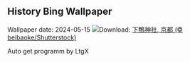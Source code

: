 ## History Bing Wallpaper
Wallpaper date: 2024-05-15
![](https://www.bing.com/th?id=OHR.AoiMatsuri2024_JA-JP1018506374_UHD.jpg&w=1000)Download: [下鴨神社, 京都 (© beibaoke/Shutterstock)](https://www.bing.com/th?id=OHR.AoiMatsuri2024_JA-JP1018506374_UHD.jpg)

Auto get programm by LtgX
